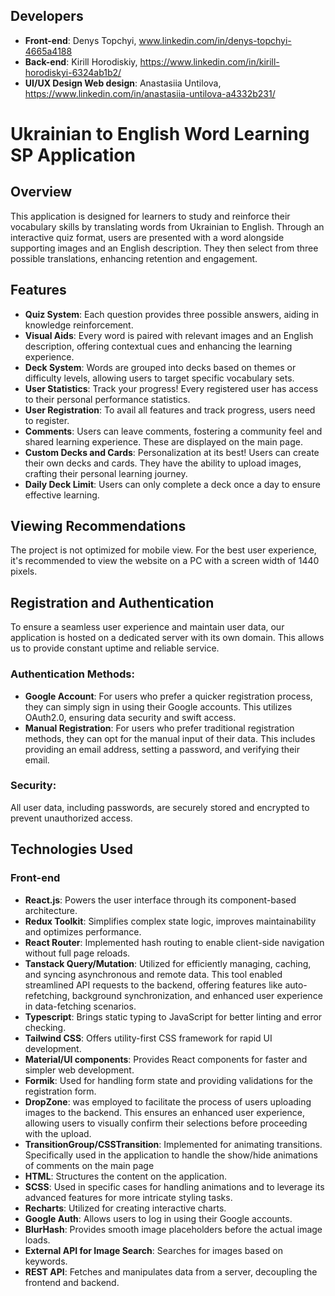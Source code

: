 ## Developers

- **Front-end**: Denys Topchyi, www.linkedin.com/in/denys-topchyi-4665a4188
- **Back-end**: Kirill Horodiskiy, https://www.linkedin.com/in/kirill-horodiskyi-6324ab1b2/
- **UI/UX Design Web design**: Anastasiia Untilova, https://www.linkedin.com/in/anastasiia-untilova-a4332b231/

# Ukrainian to English Word Learning SP Application

## Overview

This application is designed for learners to study and reinforce their vocabulary skills by translating words from Ukrainian to English. Through an interactive quiz format, users are presented with a word alongside supporting images and an English description. They then select from three possible translations, enhancing retention and engagement.

## Features

- **Quiz System**: Each question provides three possible answers, aiding in knowledge reinforcement.
- **Visual Aids**: Every word is paired with relevant images and an English description, offering contextual cues and enhancing the learning experience.
- **Deck System**: Words are grouped into decks based on themes or difficulty levels, allowing users to target specific vocabulary sets.
- **User Statistics**: Track your progress! Every registered user has access to their personal performance statistics.
- **User Registration**: To avail all features and track progress, users need to register.
- **Comments**: Users can leave comments, fostering a community feel and shared learning experience. These are displayed on the main page.
- **Custom Decks and Cards**: Personalization at its best! Users can create their own decks and cards. They have the ability to upload images, crafting their personal learning journey.
- **Daily Deck Limit**: Users can only complete a deck once a day to ensure effective learning.

## Viewing Recommendations

The project is not optimized for mobile view. For the best user experience, it's recommended to view the website on a PC with a screen width of 1440 pixels.

## Registration and Authentication

To ensure a seamless user experience and maintain user data, our application is hosted on a dedicated server with its own domain. This allows us to provide constant uptime and reliable service.

### Authentication Methods:

- **Google Account**: For users who prefer a quicker registration process, they can simply sign in using their Google accounts. This utilizes OAuth2.0, ensuring data security and swift access.
- **Manual Registration**: For users who prefer traditional registration methods, they can opt for the manual input of their data. This includes providing an email address, setting a password, and verifying their email.

### Security:

All user data, including passwords, are securely stored and encrypted to prevent unauthorized access.

## Technologies Used

### Front-end

- **React.js**: Powers the user interface through its component-based architecture.
- **Redux Toolkit**: Simplifies complex state logic, improves maintainability and optimizes performance.
- **React Router**: Implemented hash routing to enable client-side navigation without full page reloads.
- **Tanstack Query/Mutation**: Utilized for efficiently managing, caching, and syncing asynchronous and remote data. This tool enabled streamlined API requests to the backend, offering features like auto-refetching, background synchronization, and enhanced user experience in data-fetching scenarios.
- **Typescript**: Brings static typing to JavaScript for better linting and error checking.
- **Tailwind CSS**: Offers utility-first CSS framework for rapid UI development.
- **Material/UI components**: Provides React components for faster and simpler web development.
- **Formik**: Used for handling form state and providing validations for the registration form.
- **DropZone**: was employed to facilitate the process of users uploading images to the backend. This ensures an enhanced user experience, allowing users to visually confirm their selections before proceeding with the upload.
- **TransitionGroup/CSSTransition**: Implemented for animating transitions. Specifically used in the application to handle the show/hide animations of comments on the main page
- **HTML**: Structures the content on the application.
- **SCSS**: Used in specific cases for handling animations and to leverage its advanced features for more intricate styling tasks.
- **Recharts**: Utilized for creating interactive charts.
- **Google Auth**: Allows users to log in using their Google accounts.
- **BlurHash**: Provides smooth image placeholders before the actual image loads.
- **External API for Image Search**: Searches for images based on keywords.
- **REST API**: Fetches and manipulates data from a server, decoupling the frontend and backend.
